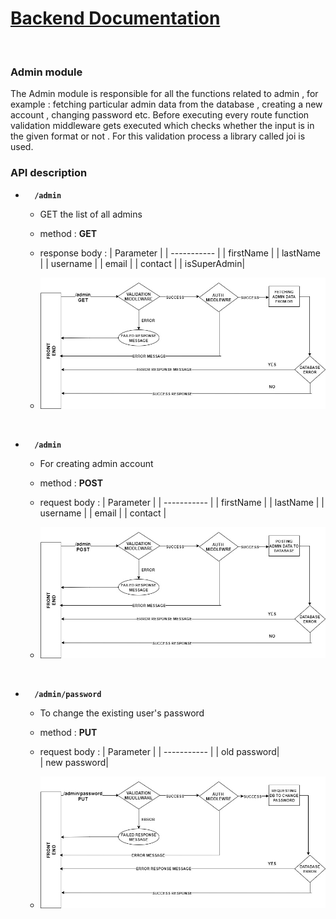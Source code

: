 # <u>Backend Documentation</u>
</br>

### Admin module
The Admin module is responsible for all the functions related to admin , for example : fetching particular admin data from the database , creating a new account , changing password etc. 
Before executing every route function validation middleware gets executed which checks whether the input is in the given format or not . For this validation process a library called joi is used. 
### API description
- <code> <b> /admin </b> </code>
    - GET the list of all admins
    - method : <b>GET</b>
    - response body : 
        | Parameter   | 
        | ----------- | 
        | firstName   |
        | lastName    |
        | username    |
        | email       |
        | contact     |
        | isSuperAdmin|   
  
    - ![diagram](images/basic.jpg)
    <br>

- <code> <b> /admin </b> </code>
    - For creating admin account
    - method : <b>POST</b>
    - request body : 
        | Parameter   | 
        | ----------- | 
        | firstName   |
        | lastName    |
        | username    |
        | email       |
        | contact     |   

    - ![diagram](images/postsuperadmin.jpg)
<br>

- <code> <b> /admin/password </b> </code>
    - To change the existing user's password
    - method : <b>PUT</b>
    - request body : 
        | Parameter   | 
        | ----------- | 
        | old password|   
        | new password|
           
        
    - ![diagram](images/passwordchange.jpg)